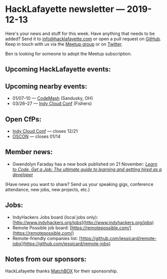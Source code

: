 # HackLafayette newsletter — 2019-12-13

Here's your news and stuff for this week. Have anything that needs to be added? Send it to info@hacklafayette.com or open a pull request on [GitHub](https://github.com/hacklafayette/newsletter). Keep in touch with us via the [Meetup group](https://www.meetup.com/hacklafayette/) or on [Twitter](https://twitter.com/hacklafayette).

Ben is looking for someone to adopt the Meetup subscription.


## Upcoming HackLafayette events:

## Upcoming nearby events:
- 01/07–10 — [CodeMash](https://www.codemash.org/) (Sandusky, OH)
- 03/26–27 — [Indy Cloud Conf](https://2020.indycloudconf.com/) (Fishers)

## Open CfPs:
* [Indy Cloud Conf](https://www.papercall.io/indycloudconf2020) — closes 12/21
* [OSCON](https://conferences.oreilly.com/oscon/oscon-or/public/cfp/781) — closes 01/14

## Member news:

* Gwendolyn Faraday has a new book published on 21 November: *[Learn to Code. Get a Job: The ultimate guide to learning and getting hired as a developer](https://www.amazon.com/dp/B0818QCYXB)*

(Have news you want to share? Send us your speaking gigs, conference attendance, new jobs, new projects, etc.)

## Jobs:

- IndyHackers Jobs board (local jobs only): [http://www.indyhackers.org/jobs](http://www.indyhackers.org/jobs)
- Remote Possible job board: [https://remotepossible.com/](https://remotepossible.com/)
- Remote-friendly companies list: [https://github.com/jessicard/remote-jobs](https://github.com/jessicard/remote-jobs)

## Notes from our sponsors:

HackLafayette thanks [MatchBOX](http://matchboxstudio.org/) for their sponsorship.

